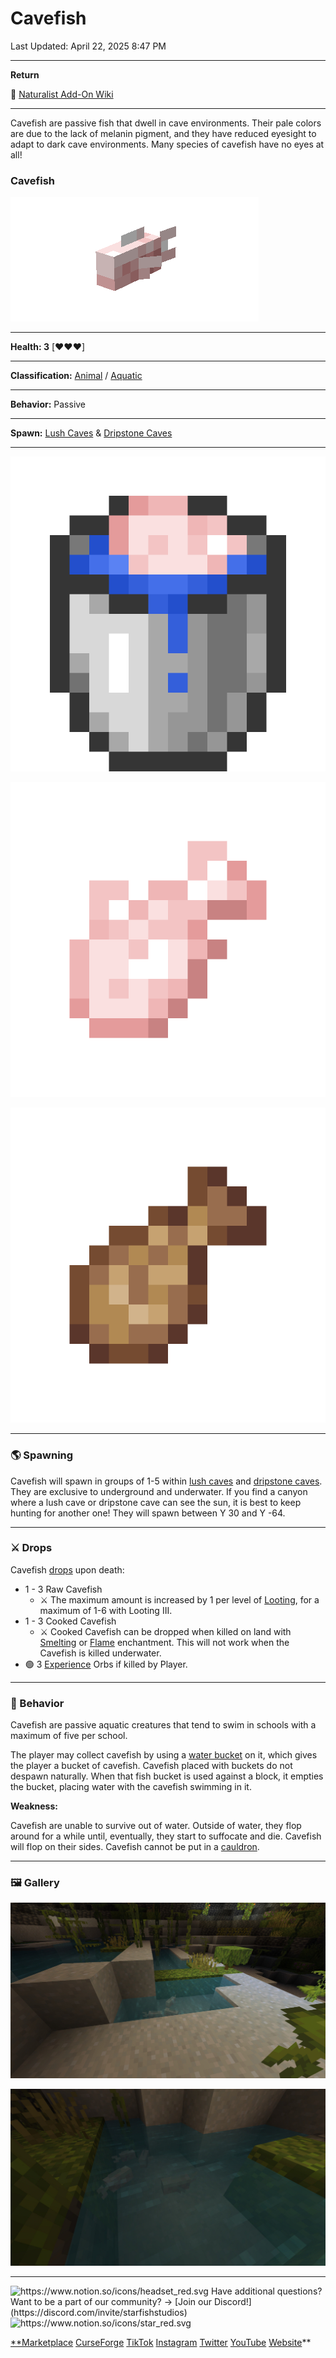 # Cavefish

Last Updated: April 22, 2025 8:47 PM

---

**Return**

🐻 [Naturalist Add-On Wiki](https://www.notion.so/1a7a9a61c3f1800c8e32e893d6e7f430?pvs=21)

---

Cavefish are passive fish that dwell in cave environments. Their pale colors are due to the lack of melanin pigment, and they have reduced eyesight to adapt to dark cave environments. Many species of cavefish have no eyes at all!

<aside>

### **Cavefish**

![cavefish2.gif](Cavefish%201dd816019a9f81d283feddeac21c0ed8/cavefish2.gif)

---

**Health: 3** [♥️♥️♥️]

---

**Classification:** [Animal](https://minecraft.fandom.com/wiki/Animal) / [Aquatic](https://minecraft.fandom.com/wiki/Aquatic)

---

**Behavior:** Passive

---

**Spawn:** [Lush Caves](https://minecraft.wiki/w/Lush_Caves) & [Dripstone Caves](https://minecraft.wiki/w/Dripstone_Caves)

---

![bucket_cavefish.png](Cavefish%201dd816019a9f81d283feddeac21c0ed8/bucket_cavefish.png)

![cavefish_raw.png](Cavefish%201dd816019a9f81d283feddeac21c0ed8/cavefish_raw.png)

![cavefish_cooked.png](Cavefish%201dd816019a9f81d283feddeac21c0ed8/cavefish_cooked.png)

</aside>

---

### 🌎 Spawning

Cavefish will spawn in groups of 1-5 within [lush caves](https://minecraft.wiki/w/Lush_Caves) and [dripstone caves](https://minecraft.wiki/w/Dripstone_Caves). They are exclusive to underground and underwater. If you find a canyon where a lush cave or dripstone cave can see the sun, it is best to keep hunting for another one! They will spawn between Y 30 and Y -64.

---

### ⚔️ Drops

Cavefish [drops](https://minecraft.fandom.com/wiki/Drops) upon death:

- 1 - 3 Raw Cavefish
    - ⚔️ The maximum amount is increased by 1 per level of [Looting](https://minecraft.fandom.com/wiki/Looting), for a maximum of 1-6 with Looting III.
- 1 - 3 Cooked Cavefish
    - ⚔️ Cooked Cavefish can be dropped when killed on land with [Smelting](https://minecraft.fandom.com/wiki/Fire_Aspect) or [Flame](https://minecraft.fandom.com/wiki/Flame) enchantment. This will not work when the Cavefish is killed underwater.
- 🟢 3 [Experience](https://minecraft.fandom.com/wiki/Experience) Orbs if killed by Player.

---

### 🧠 Behavior

Cavefish are passive aquatic creatures that tend to swim in schools with a maximum of five per school.

The player may collect cavefish by using a [water bucket](https://minecraft.fandom.com/wiki/Water_bucket) on it, which gives the player a bucket of cavefish. Cavefish placed with buckets do not despawn naturally. When that fish bucket is used against a block, it empties the bucket, placing water with the cavefish swimming in it.

**Weakness:**

Cavefish are unable to survive out of water. Outside of water, they flop around for a while until, eventually, they start to suffocate and die. Cavefish will flop on their sides. Cavefish cannot be put in a [cauldron](https://minecraft.fandom.com/wiki/Cauldron).

---

### 🖼️ Gallery

![cavefish.PNG](Cavefish%201dd816019a9f81d283feddeac21c0ed8/cavefish.png)

![cavefishies.PNG](Cavefish%201dd816019a9f81d283feddeac21c0ed8/cavefishies.png)

---

<aside>
<img src="https://www.notion.so/icons/headset_red.svg" alt="https://www.notion.so/icons/headset_red.svg" width="40px" /> Have additional questions? Want to be a part of our community? → [Join our Discord!](https://discord.com/invite/starfishstudios)

</aside>

<aside>
<img src="https://www.notion.so/icons/star_red.svg" alt="https://www.notion.so/icons/star_red.svg" width="40px" />

[**Marketplace](https://www.minecraft.net/en-us/marketplace/creator?name=Starfish%20Studios)      [CurseForge](https://www.curseforge.com/members/starfish_studios/projects)      [TikTok](https://www.tiktok.com/@starfishstudios)      [Instagram](https://www.instagram.com/starfishstudiosinc/)      [Twitter](https://twitter.com/starfishstudios)      [YouTube](https://www.youtube.com/@starfishstudios)      [Website](https://starfish-studios.com/)**

</aside>